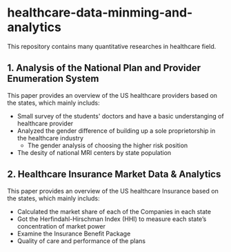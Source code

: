# healthcare-data-minming-and-analytics
This repository contains many quantitative researches in healthcare field.

## 1. Analysis of the National Plan and Provider Enumeration System
This paper provides an overview of the US healthcare providers based on the states, which mainly includs: 
- Small survey of the students' doctors and have a basic understanging of healthcare provider
- Analyzed the gender difference of building up a sole proprietorship in the healthcare industry
  - The gender analysis of choosing the higher risk position
- The desity of national MRI centers by state population

## 2. Healthcare Insurance Market Data & Analytics
This paper provides an overview of the US healthcare Insurance based on the states, which mainly includs: 
- Calculated the market share of each of the Companies in each state
- Got the Herfindahl-Hirschman Index (HHI) to measure each state’s concentration of market power
- Examine the Insurance Benefit Package
- Quality of care and performance of the plans
